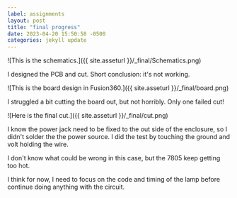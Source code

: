 ```yaml
---
label: assignments
layout: post
title: "final progress"
date: 2023-04-20 15:50:58 -0500
categories: jekyll update
---
```


![This is the schematics.]({{ site.asseturl }}/\_final/Schematics.png)

I designed the PCB and cut. Short conclusion: it's not working.

![This is the board design in Fusion360.]({{ site.asseturl }}/\_final/board.png)

I struggled a bit cutting the board out, but not horribly. Only one failed cut!

![Here is the final cut.]({{ site.asseturl }}/\_final/cut.png)

I know the power jack need to be fixed to the out side of the enclosure, so I didn't solder the the power source. I did the test by touching the ground and volt holding the wire.

I don't know what could be wrong in this case, but the 7805 keep getting too hot.

I think for now, I need to focus on the code and timing of the lamp before continue doing anything with the circuit.

